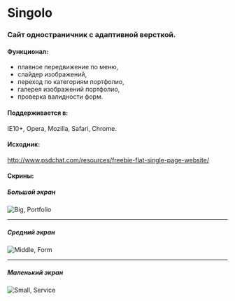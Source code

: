 Singolo
=============

### Сайт одностраничник с адаптивной версткой.


#### Функционал:

- плавное передвижение по меню,
- слайдер изображений,
- переход по категориям портфолио,
- галерея изображений портфолио,
- проверка валидности форм.
 
#### Поддерживается в:

IE10+, Opera, Mozilla, Safari, Chrome.

#### Исходник:

<http://www.psdchat.com/resources/freebie-flat-single-page-website/>

#### Скрины:
##### Большой экран
![Big, Portfolio](http://oi62.tinypic.com/2wqba4z.jpg)
***
##### Средний экран
![Middle, Form](http://oi59.tinypic.com/2d8iaom.jpg)
***
##### Маленький экран
![Small, Service](http://oi61.tinypic.com/i52hy8.jpg)

